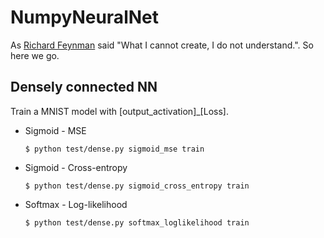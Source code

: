 # NumpyNeuralNet

As [Richard Feynman](https://en.wikipedia.org/wiki/Richard_Feynman) said "What I cannot create, I do not understand.". So here we go.

## Densely connected NN
    
Train a MNIST model with [output_activation]_[Loss].

-   Sigmoid - MSE
    ```shell
    $ python test/dense.py sigmoid_mse train
    ```

-   Sigmoid - Cross-entropy
    ```shell
    $ python test/dense.py sigmoid_cross_entropy train
    ```

-   Softmax - Log-likelihood
    ```shell
    $ python test/dense.py softmax_loglikelihood train
    ```
